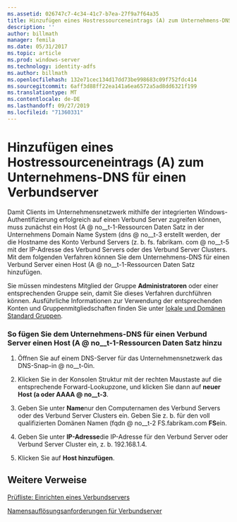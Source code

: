 ```yaml
---
ms.assetid: 026747c7-4c34-41c7-b7ea-27f9a7f64a35
title: Hinzufügen eines Hostressourceneintrags (A) zum Unternehmens-DNS für einen Verbundserver
description: ''
author: billmath
manager: femila
ms.date: 05/31/2017
ms.topic: article
ms.prod: windows-server
ms.technology: identity-adfs
ms.author: billmath
ms.openlocfilehash: 132e71cec134d17dd73be998683c09f752fdc414
ms.sourcegitcommit: 6aff3d88ff22ea141a6ea6572a5ad8dd6321f199
ms.translationtype: MT
ms.contentlocale: de-DE
ms.lasthandoff: 09/27/2019
ms.locfileid: "71360331"
---
```

# <a name="add-a-host-a-resource-record-to-corporate-dns-for-a-federation-server"></a>Hinzufügen eines Hostressourceneintrags (A) zum Unternehmens-DNS für einen Verbundserver



Damit Clients im Unternehmensnetzwerk mithilfe der integrierten Windows-Authentifizierung erfolgreich auf einen Verbund Server zugreifen können, muss zunächst ein Host \(A @ no__t-1-Ressourcen Daten Satz in der Unternehmens Domain Name System \(dns @ no__t-3 erstellt werden, der die Hostname des Konto Verbund Servers \(z. b. fs. fabrikam. com @ no__t-5 mit der IP-Adresse des Verbund Servers oder des Verbund Server Clusters. Mit dem folgenden Verfahren können Sie dem Unternehmens-DNS für einen Verbund Server einen Host \(A @ no__t-1-Ressourcen Daten Satz hinzufügen.  
  
Sie müssen mindestens Mitglied der Gruppe **Administratoren** oder einer entsprechenden Gruppe sein, damit Sie dieses Verfahren durchführen können.  Ausführliche Informationen zur Verwendung der entsprechenden Konten und Gruppenmitgliedschaften finden Sie unter [lokale und Domänen Standard Gruppen](https://go.microsoft.com/fwlink/?LinkId=83477).   
  
### <a name="to-add-a-host-a-resource-record-to-corporate-dns-for-a-federation-server"></a>So fügen Sie dem Unternehmens-DNS für einen Verbund Server einen Host \(A @ no__t-1-Ressourcen Daten Satz hinzu  
  
1.  Öffnen Sie auf einem DNS-Server für das Unternehmensnetzwerk das DNS-Snap-in @ no__t-0in.  
  
2.  Klicken Sie in der Konsolen Struktur mit der rechten Maustaste auf die entsprechende Forward-Lookupzone, und klicken Sie dann auf **neuer Host \(a oder AAAA @ no__t-3**.  
  
3.  Geben Sie unter **Name**nur den Computernamen des Verbund Servers oder des Verbund Server Clusters ein. Geben Sie z. b. für den voll qualifizierten Domänen Namen \(fqdn @ no__t-2 FS.fabrikam.com **FS**ein.  
  
4.  Geben Sie unter **IP-Adresse**die IP-Adresse für den Verbund Server oder Verbund Server Cluster ein, z. b. 192.168.1.4.  
  
5.  Klicken Sie auf **Host hinzufügen**.  
  
## <a name="additional-references"></a>Weitere Verweise  
[Prüfliste: Einrichten eines Verbundservers](Checklist--Setting-Up-a-Federation-Server.md)  
  
[Namensauflösungsanforderungen für Verbundserver](https://technet.microsoft.com/library/dd807055.aspx)  
  

